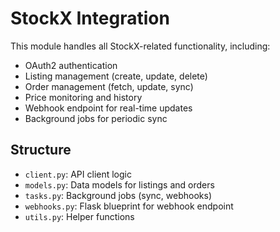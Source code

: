 # StockX Integration

This module handles all StockX-related functionality, including:
- OAuth2 authentication
- Listing management (create, update, delete)
- Order management (fetch, update, sync)
- Price monitoring and history
- Webhook endpoint for real-time updates
- Background jobs for periodic sync

## Structure
- `client.py`: API client logic
- `models.py`: Data models for listings and orders
- `tasks.py`: Background jobs (sync, webhooks)
- `webhooks.py`: Flask blueprint for webhook endpoint
- `utils.py`: Helper functions 